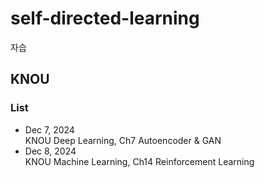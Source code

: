 # self-directed-learning
자습

## KNOU

### List
* Dec 7, 2024    
 KNOU Deep Learning, Ch7 Autoencoder & GAN
* Dec 8, 2024    
 KNOU Machine Learning, Ch14 Reinforcement Learning
